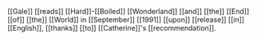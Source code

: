 [[Gale]] [[reads]] [[Hard]]-[[Boiled]] [[Wonderland]] [[and]] [[the]] [[End]] [[of]] [[the]] [[World]] in [[September]] [[1991]] [[upon]] [[release]] [[in]] [[English]], [[thanks]] [[to]] [[Catherine]]'s [[recommendation]].